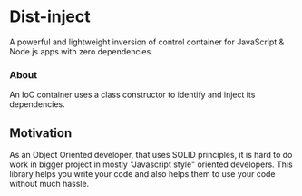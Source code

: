 # Dist-inject
A powerful and lightweight inversion of control container for JavaScript & Node.js apps with zero dependencies.

### About
An IoC container uses a class constructor to identify and inject its dependencies.

## Motivation
As an Object Oriented developer, that uses SOLID principles, it is hard to do work in bigger project in mostly "Javascript style" oriented developers. 
This library helps you write your code and also helps them to use your code without much hassle.
